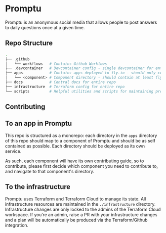 # Promptu

Promptu is an anonymous social media that allows people to post answers to daily questions once at a given time.

## Repo Structure

```sh
.
├── .github 
│   └── workflows   # Contains Github Worklows
├── .devcontainer   # Devcontainer config - single devcontainer for entire repo
├── apps            # Contains apps deployed to fly.io - should only contain directories
│   └── <component> # Component directory - should contain at least fly.toml and Dockerfile
├── docs            # Central docs for entire repo
├── infrastructure  # Terraform config for entire repo
└── scripts         # Helpful utilities and scripts for maintaining projects and repo
```

## Contributing

## To an app in Promptu

This repo is structured as a monorepo: each directory in the `apps` directory of this repo should map to a component of Promptu and should be as self contained as possible. Each directory should be deployed as its own service.

As such, each component will have its own contributing guide, so to contribute, please first decide which component you need to contribute to, and navigate to that component's directory.

## To the infrastructure

Promptu uses Terraform and Terraform Cloud to manage its state. All infrastructure resources are maintained in the `./infrastructure` directory. Infrastructure changes are only locked to the admins of the Terraform Cloud workspace. If you're an admin, raise a PR with your infrastructure changes and a plan will be automatically be produced via the Terraform/Github integration.
